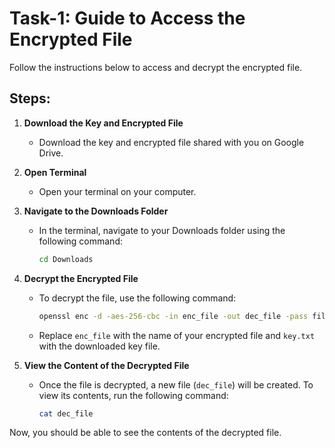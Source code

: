 # Task-1: Guide to Access the Encrypted File

Follow the instructions below to access and decrypt the encrypted file.

## Steps:

1. **Download the Key and Encrypted File**
   - Download the key and encrypted file shared with you on Google Drive.

2. **Open Terminal**
   - Open your terminal on your computer.

3. **Navigate to the Downloads Folder**
   - In the terminal, navigate to your Downloads folder using the following command:
     ```bash
     cd Downloads
     ```

4. **Decrypt the Encrypted File**
   - To decrypt the file, use the following command:
     ```bash
     openssl enc -d -aes-256-cbc -in enc_file -out dec_file -pass file:./key.txt
     ```
   - Replace `enc_file` with the name of your encrypted file and `key.txt` with the downloaded key file.

5. **View the Content of the Decrypted File**
   - Once the file is decrypted, a new file (`dec_file`) will be created. To view its contents, run the following command:
     ```bash
     cat dec_file
     ```

Now, you should be able to see the contents of the decrypted file.
